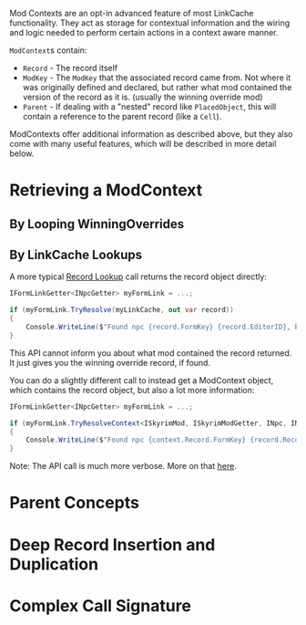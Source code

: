 Mod Contexts are an opt-in advanced feature of most LinkCache functionality.  They act as storage for contextual information and the wiring and logic needed to perform certain actions in a context aware manner.

`ModContext`s contain:
- `Record` - The record itself
- `ModKey` - The `ModKey` that the associated record came from.  Not where it was originally defined and declared, but rather what mod contained the version of the record as it is. (usually the winning override mod)
- `Parent` - If dealing with a "nested" record like `PlacedObject`, this will contain a reference to the parent record (like a `Cell`).

ModContexts offer additional information as described above, but they also come with many useful features, which will be described in more detail below.

# Retrieving a ModContext
## By Looping WinningOverrides

## By LinkCache Lookups
A more typical [Record Lookup](Record-Lookup) call returns the record object directly:
```cs
IFormLinkGetter<INpcGetter> myFormLink = ...;

if (myFormLink.TryResolve(myLinkCache, out var record))
{
    Console.WriteLine($"Found npc {record.FormKey} {record.EditorID}, but I don't know what mod contained it");
}
```

This API cannot inform you about what mod contained the record returned.  It just gives you the winning override record, if found.

You can do a slightly different call to instead get a ModContext object, which contains the record object, but also a lot more information:
```cs
IFormLinkGetter<INpcGetter> myFormLink = ...;

if (myFormLink.TryResolveContext<ISkyrimMod, ISkyrimModGetter, INpc, INpcGetter>(myLinkCache, out var context))
{
    Console.WriteLine($"Found npc {context.Record.FormKey} {record.Record.EditorID}, which was found in mod {context.ModKey}");
}
```

Note:  The API call is much more verbose.  More on that [here](https://github.com/Mutagen-Modding/Mutagen/wiki/ModContexts#complex-call-signature).

# Parent Concepts

# Deep Record Insertion and Duplication

# Complex Call Signature